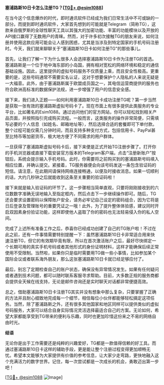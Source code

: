 **塞浦路斯10日卡怎么注册TG？[[TG💪+ @esim1088](https://t.me/s/esim1088)]**

在当今这个信息爆炸的时代，即时通讯软件已经成为我们日常生活中不可或缺的一部分。而提到即时通讯软件，大家首先想到的可能就是Telegram（简称TG），这款来自俄罗斯的全球性聊天工具以其强大的加密功能、丰富的功能模块以及开放的API接口赢得了无数用户的青睐。然而，对于许多初次接触TG的朋友来说，如何注册并使用这款应用可能会让人感到困惑，尤其是当涉及到特定国家的手机号码注册时。今天，我们就来聊聊关于“塞浦路斯10日卡如何注册TG”的那些事儿。

首先，让我们了解一下为什么很多人会选择塞浦路斯10日卡作为注册TG的首选。塞浦路斯是一个位于地中海东部的小岛国，拥有相对宽松的网络环境和稳定的通信基础设施。因此，这里提供的虚拟号码服务不仅质量上乘，而且安全性极高。更重要的是，这些号码通常不需要实名认证，这对于想要保护个人隐私的人来说无疑是一大福音。此外，由于塞浦路斯属于欧盟成员国之一，其电信运营商提供的服务也符合欧洲高标准的数据保护法规，进一步增强了用户的信息安全感。

接下来，我们进入正题——如何利用塞浦路斯10日卡成功注册TG呢？第一步当然是获取一张有效的塞浦路斯虚拟号码卡了。现在市面上有很多提供此类服务的专业平台，比如著名的Esim1088。通过访问他们的官方网站，你可以轻松找到相关产品页面，并按照指引完成购买流程。一般而言，这类服务的操作非常简便，只需填写必要的个人信息（如姓名、邮箱地址等），然后选择合适的套餐即可下单付款。整个过程可能仅需几分钟时间，而且支持多种支付方式，包括信用卡、PayPal甚至比特币等加密货币，极大地方便了不同需求的用户群体。

一旦获得了塞浦路斯虚拟号码卡后，接下来便是正式开始TG注册步骤了。打开你的手机浏览器或直接下载安装官方版本的Telegram客户端，点击“注册新账户”按钮后，系统会提示输入手机号码。此时，你需要将之前购买到的塞浦路斯号码填入相应位置，并确认提交。紧接着，TG服务器便会向该号码发送一条包含验证码的短信。请注意，在此期间请保持网络连接畅通，以便及时接收消息。如果一切顺利的话，大约几秒钟之后就能收到这条至关重要的验证码啦！

接下来就是输入验证码的环节了。这一步骤相当简单直观，只要将刚刚接收到的六位数数字准确无误地输入至指定框内，然后点击下一步继续操作即可。随后，TG还会要求设置密码以保障账户安全，请务必牢记自己设定的密码组合，因为它将是日后登录及管理账号的重要凭证之一哦！此外，为了提升整体体验感，建议同时开启双因素身份验证功能，这样即使他人盗取了你的密码也无法轻易侵入你的私人空间。

完成了上述所有准备工作之后，恭喜你已经成功创建了自己的TG账户啦！不过在此之前，还有一件事情需要特别提醒一下：虽然塞浦路斯10日卡非常适合用来快速注册TG，但它的有效期毕竟有限，所以在首次激活账户之后，最好尽快绑定一个长期可用的真实手机号码或者其他形式的身份证明材料，这样才能确保后续正常使用不受限制。当然啦，如果你只是临时需要用TG做一些小事情，比如参加某个国际会议或者联系海外朋友，那么这张塞浦路斯10日卡就已经足够应付了。

最后，别忘了定期检查自己的账户状态，确保没有异常情况发生。如果有任何疑问或者遇到技术问题，都可以随时联系客服寻求帮助。目前，大多数正规的服务商都会提供全天候在线支持，无论是邮件咨询还是实时聊天对话都非常便捷高效。

总之，借助塞浦路斯10日卡注册TG其实并没有想象中那么复杂，只要掌握了正确的方法并且耐心细致地完成每一个细节，相信每位小伙伴都能够轻松搞定这项任务。当然，除了塞浦路斯之外，还有很多其他国家和地区同样可以提供类似的虚拟号码服务，大家可以结合自身实际情况灵活选择最适合自己的方案。无论如何，希望大家都能享受到TG带来的便利与乐趣，同时也更加珍惜这份来之不易的网络自由时光。

**结语**

无论你是出于工作需要还是纯粹的兴趣爱好，TG都是一款值得信赖的好工具。而通过塞浦路斯10日卡这样的辅助手段，更是能让整个注册过程变得更加顺畅无忧。希望本文能够为大家提供有价值的参考信息，让大家少走弯路，更快地融入这个充满活力的数字世界。记住，每一次尝试都是一次成长的机会，勇敢迈出第一步吧！

[[TG💪+ @esim1088](https://t.me/s/esim1088) ![Image](https://i.postimg.cc/4NQfJmqS/Snipaste-2025-05-13-00-14-12.png)]